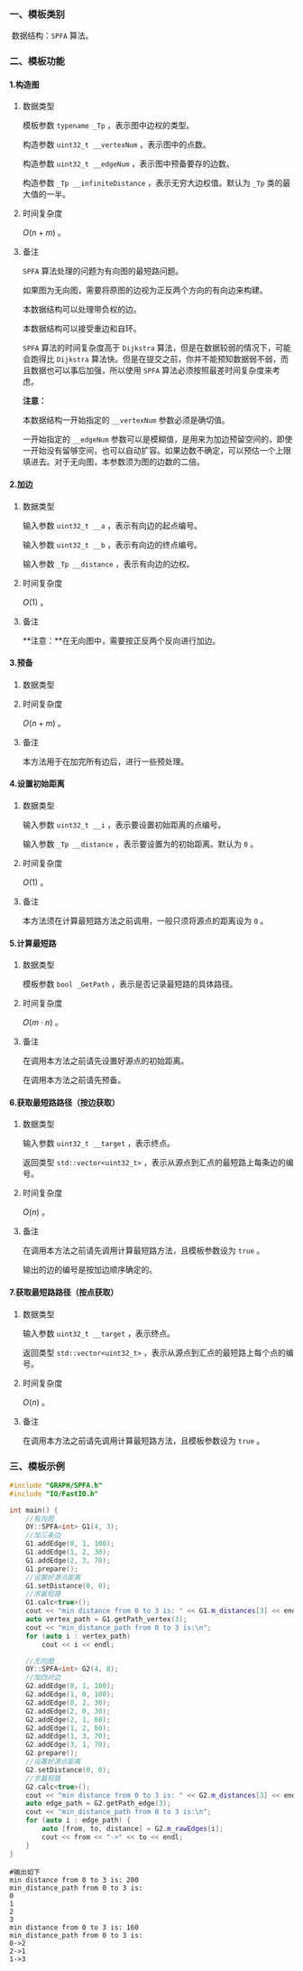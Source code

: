 ### 一、模板类别

​	数据结构：`SPFA` 算法。

### 二、模板功能

#### 1.构造图

1. 数据类型

   模板参数 `typename _Tp` ，表示图中边权的类型。

   构造参数 `uint32_t __vertexNum`​ ，表示图中的点数。

   构造参数 `uint32_t __edgeNum` ，表示图中预备要存的边数。

   构造参数 `_Tp __infiniteDistance` ，表示无穷大边权值。默认为 `_Tp` 类的最大值的一半。
   
2. 时间复杂度

   $O(n+m)$ 。

3. 备注

   `SPFA` 算法处理的问题为有向图的最短路问题。

   如果图为无向图，需要将原图的边视为正反两个方向的有向边来构建。
   
   本数据结构可以处理带负权的边。

   本数据结构可以接受重边和自环。

   `SPFA` 算法的时间复杂度高于 `Dijkstra` 算法，但是在数据较弱的情况下，可能会跑得比 `Dijkstra` 算法快。但是在提交之前，你并不能预知数据弱不弱，而且数据也可以事后加强，所以使用 `SPFA` 算法必须按照最差时间复杂度来考虑。
   
   **注意：**
   
   本数据结构一开始指定的 `__vertexNum` 参数必须是确切值。
   
   一开始指定的 `__edgeNum` 参数可以是模糊值，是用来为加边预留空间的，即使一开始没有留够空间，也可以自动扩容。如果边数不确定，可以预估一个上限填进去。对于无向图，本参数须为图的边数的二倍。

#### 2.加边

1. 数据类型

   输入参数 `uint32_t __a`​ ，表示有向边的起点编号。

   输入参数 `uint32_t __b` ，表示有向边的终点编号。

   输入参数 `_Tp __distance` ，表示有向边的边权。

2. 时间复杂度

   $O(1)$ 。

3. 备注

   **注意：**在无向图中，需要按正反两个反向进行加边。

#### 3.预备

1. 数据类型

2. 时间复杂度

   $O(n+m)$ 。

3. 备注

   本方法用于在加完所有边后，进行一些预处理。

#### 4.设置初始距离

1. 数据类型

   输入参数 `uint32_t __i` ，表示要设置初始距离的点编号。

   输入参数 `_Tp __distance` ，表示要设置为的初始距离。默认为 `0`  。

2. 时间复杂度

   $O(1)$ 。
   
3. 备注

   本方法须在计算最短路方法之前调用，一般只须将源点的距离设为 `0` 。

#### 5.计算最短路

1. 数据类型

   模板参数 `bool _GetPath` ，表示是否记录最短路的具体路径。

2. 时间复杂度

   $O(m\cdot n)$ 。

3. 备注

   在调用本方法之前请先设置好源点的初始距离。

   在调用本方法之前请先预备。


#### 6.获取最短路路径（按边获取）

1. 数据类型

   输入参数 `uint32_t __target` ，表示终点。

   返回类型 `std::vector<uint32_t>` ，表示从源点到汇点的最短路上每条边的编号。

2. 时间复杂度

   $O(n)$ 。

3. 备注

   在调用本方法之前请先调用计算最短路方法，且模板参数设为 `true` 。
   
   输出的边的编号是按加边顺序确定的。

#### 7.获取最短路路径（按点获取）

1. 数据类型

   输入参数 `uint32_t __target` ，表示终点。

   返回类型 `std::vector<uint32_t>` ，表示从源点到汇点的最短路上每个点的编号。

2. 时间复杂度

   $O(n)$ 。

3. 备注

   在调用本方法之前请先调用计算最短路方法，且模板参数设为 `true` 。

### 三、模板示例

```c++
#include "GRAPH/SPFA.h"
#include "IO/FastIO.h"

int main() {
    //有向图
    OY::SPFA<int> G1(4, 3);
    //加三条边
    G1.addEdge(0, 1, 100);
    G1.addEdge(1, 2, 30);
    G1.addEdge(2, 3, 70);
    G1.prepare();
    //设置好源点距离
    G1.setDistance(0, 0);
    //求最短路
    G1.calc<true>();
    cout << "min distance from 0 to 3 is: " << G1.m_distances[3] << endl;
    auto vertex_path = G1.getPath_vertex(3);
    cout << "min_distance_path from 0 to 3 is:\n";
    for (auto i : vertex_path)
        cout << i << endl;

    //无向图
    OY::SPFA<int> G2(4, 8);
    //加四对边
    G2.addEdge(0, 1, 100);
    G2.addEdge(1, 0, 100);
    G2.addEdge(0, 2, 30);
    G2.addEdge(2, 0, 30);
    G2.addEdge(2, 1, 60);
    G2.addEdge(1, 2, 60);
    G2.addEdge(1, 3, 70);
    G2.addEdge(3, 1, 70);
    G2.prepare();
    //设置好源点距离
    G2.setDistance(0, 0);
    //求最短路
    G2.calc<true>();
    cout << "min distance from 0 to 3 is: " << G2.m_distances[3] << endl;
    auto edge_path = G2.getPath_edge(3);
    cout << "min_distance_path from 0 to 3 is:\n";
    for (auto i : edge_path) {
        auto [from, to, distance] = G2.m_rawEdges[i];
        cout << from << "->" << to << endl;
    }
}
```

```
#输出如下
min distance from 0 to 3 is: 200
min_distance_path from 0 to 3 is:
0
1
2
3
min distance from 0 to 3 is: 160
min_distance_path from 0 to 3 is:
0->2
2->1
1->3

```


